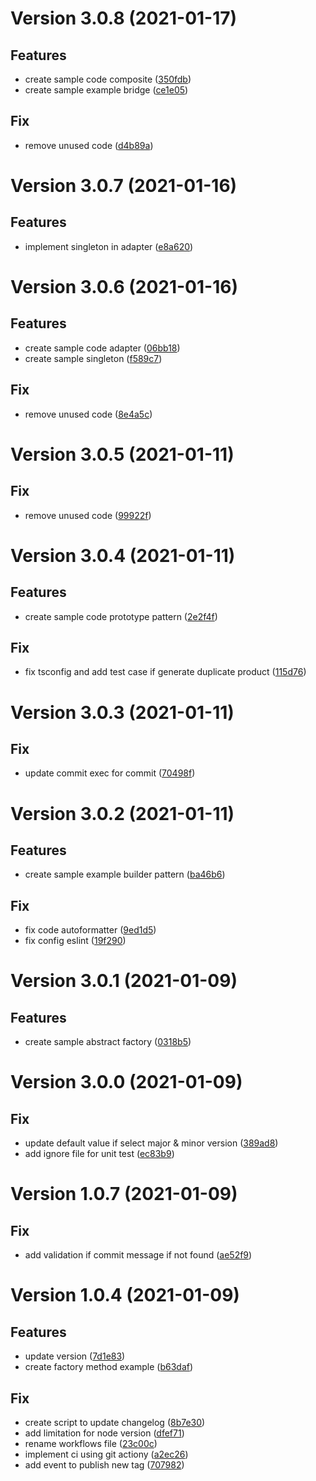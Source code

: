 # Version 3.0.8 (2021-01-17)

## Features
*  create sample code composite ([350fdb](https://github.com/irfanandriansyah1997/design-pattern/commit/350fdb0c77d0cf20732dc07c58f52358ce17b13b))
*  create sample example bridge ([ce1e05](https://github.com/irfanandriansyah1997/design-pattern/commit/ce1e05439e0859dc19c8a3586aa69ba59312b009))

## Fix
*  remove unused code ([d4b89a](https://github.com/irfanandriansyah1997/design-pattern/commit/d4b89a6b2c6fac37e403166f538560d577453190))

# Version 3.0.7 (2021-01-16)

## Features
*  implement singleton in adapter ([e8a620](https://github.com/irfanandriansyah1997/design-pattern/commit/e8a620fee2bb5c09a40f09537f39ac5491e0e67d))

# Version 3.0.6 (2021-01-16)

## Features
*  create sample code adapter ([06bb18](https://github.com/irfanandriansyah1997/design-pattern/commit/06bb18583214d21b055ef699f3bf74d0383353c4))
*  create sample singleton ([f589c7](https://github.com/irfanandriansyah1997/design-pattern/commit/f589c7fbab392b7aff5f9c8873b68637091b47ec))

## Fix
*  remove unused code ([8e4a5c](https://github.com/irfanandriansyah1997/design-pattern/commit/8e4a5cea8ff11b2a4a162c73152a1edd344ec8f0))

# Version 3.0.5 (2021-01-11)

## Fix
*  remove unused code ([99922f](https://github.com/irfanandriansyah1997/design-pattern/commit/99922f82d6bd94db254db8a351a54d1562fd9945))

# Version 3.0.4 (2021-01-11)

## Features
*  create sample code prototype pattern ([2e2f4f](https://github.com/irfanandriansyah1997/design-pattern/commit/2e2f4f87a2d6f787ee89f9e0637e4e41cd177ee2))

## Fix
*  fix tsconfig and add test case if generate duplicate product ([115d76](https://github.com/irfanandriansyah1997/design-pattern/commit/115d766f132ed50451556e41d7949e9fef822fb7))

# Version 3.0.3 (2021-01-11)

## Fix
*  update commit exec for commit ([70498f](https://github.com/irfanandriansyah1997/design-pattern/commit/70498fddd94c0d8693a5ec4aeee23eb9b0195857))

# Version 3.0.2 (2021-01-11)

## Features
*  create sample example builder pattern ([ba46b6](https://github.com/irfanandriansyah1997/design-pattern/commit/ba46b697ac7e6455115295a874f9fda60147a0f6))

## Fix
*  fix code autoformatter ([9ed1d5](https://github.com/irfanandriansyah1997/design-pattern/commit/9ed1d592034ed42333566b3c18a6e6210de241e3))
*  fix config eslint ([19f290](https://github.com/irfanandriansyah1997/design-pattern/commit/19f2900f0059c9f55f2603fcde1e7dceabd70a68))

# Version 3.0.1 (2021-01-09)

## Features
*  create sample abstract factory ([0318b5](https://github.com/irfanandriansyah1997/design-pattern/commit/0318b5cd68641ceaec7003e029b576ab1c841c06))

# Version 3.0.0 (2021-01-09)

## Fix
*  update default value if select major & minor version ([389ad8](https://github.com/irfanandriansyah1997/design-pattern/commit/389ad81bce8b5611e46ac28356f6a4f8f0569ac0))
*  add ignore file for unit test ([ec83b9](https://github.com/irfanandriansyah1997/design-pattern/commit/ec83b91fc453abd589402f243d5db06aa32809fa))

# Version 1.0.7 (2021-01-09)

## Fix
*  add validation if commit message if not found ([ae52f9](https://github.com/irfanandriansyah1997/design-pattern/commit/ae52f9edfa43e631ac53f595d81976236118afc3))

# Version 1.0.4 (2021-01-09)

## Features

-   update version ([7d1e83](https://github.com/irfanandriansyah1997/design-pattern/commit/7d1e8375b6bacd6821684ee9562048e3bbce68a3))
-   create factory method example ([b63daf](https://github.com/irfanandriansyah1997/design-pattern/commit/b63dafc1129b807e1a8335225503c7b12ec3a9ec))

## Fix

-   create script to update changelog ([8b7e30](https://github.com/irfanandriansyah1997/design-pattern/commit/8b7e30b4cc8c91439acd7afe96f66f627919b194))
-   add limitation for node version ([dfef71](https://github.com/irfanandriansyah1997/design-pattern/commit/dfef71ce8f98a0fdd4ef27b9419d2ef32239ec8c))
-   rename workflows file ([23c00c](https://github.com/irfanandriansyah1997/design-pattern/commit/23c00c4813945b8da08ff62af198db8e65154933))
-   implement ci using git actiony ([a2ec26](https://github.com/irfanandriansyah1997/design-pattern/commit/a2ec269f12f43a67fc21eeade4b25f3b01b4d700))
-   add event to publish new tag ([707982](https://github.com/irfanandriansyah1997/design-pattern/commit/707982f7ae7b2b040c2866cb3067ad4f8085f91f))

